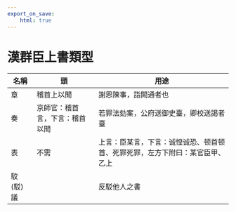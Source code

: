 ```yaml
---
export_on_save:
    html: true
---
```


# 漢群臣上書類型

名稱|頭|用途
--|--|--
章|稽首上以聞|謝恩陳事，詣闕通者也
奏|京師官：稽首言，下言：稽首以聞|若罪法劾案，公府送御史臺，卿校送謁者臺
表|不需|上言：臣某言，下言：诚惶诚恐、顿首顿首、死罪死罪，左方下附曰：某官臣甲、乙上
駮(駁)議||反駁他人之書
